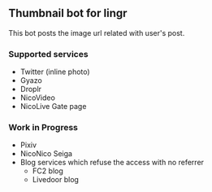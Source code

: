
## Thumbnail bot for lingr

This bot posts the image url related with user's post.


### Supported services

- Twitter (inline photo)
- Gyazo
- Droplr
- NicoVideo
- NicoLive Gate page

### Work in Progress

- Pixiv
- NicoNico Seiga
- Blog services which refuse the access with no referrer
  - FC2 blog
  - Livedoor blog
